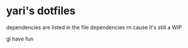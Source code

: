 
# yari's dotfiles

dependencies are listed in the file dependencies rn cause it's still a WIP

gl have fun 
